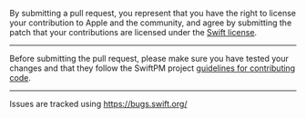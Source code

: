 By submitting a pull request, you represent that you have the right to license
your contribution to Apple and the community, and agree by submitting the patch
that your contributions are licensed under the [Swift
license](https://swift.org/LICENSE.txt).

---

Before submitting the pull request, please make sure you have tested your
changes and that they follow the SwiftPM project [guidelines for contributing
code](Documentation/Contributing.md).

---

Issues are tracked using https://bugs.swift.org/
